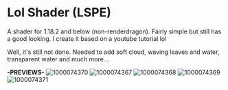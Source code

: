 # Lol Shader (LSPE)
A shader for 1.18.2 and below (non-renderdragon). Fairly simple but still has a good looking. I create it based on a youtube tutorial lol

Well, it's still not done. Needed to add soft cloud, waving leaves and water, transparent water and much more...

**-PREVIEWS-**
![1000074370](https://github.com/user-attachments/assets/c3bfc559-adaf-4306-a219-dcf6811dfb29)
![1000074367](https://github.com/user-attachments/assets/d96a976c-3670-4af0-9e19-6711a3ac7c11)
![1000074368](https://github.com/user-attachments/assets/ffded1b7-87cc-40f7-94ff-b5e71c050332)
![1000074369](https://github.com/user-attachments/assets/363470a6-32f3-4590-b529-cb142e4ae97d)
![1000074371](https://github.com/user-attachments/assets/71e4d662-3cbc-4292-bf38-f8a8683a662c)


